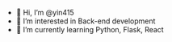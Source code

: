 - 👋 Hi, I’m @yin415
- 👀 I’m interested in Back-end development
- 🌱 I’m currently learning Python, Flask, React

<!---
yin415/yin415 is a ✨ special ✨ repository because its `README.md` (this file) appears on your GitHub profile.
You can click the Preview link to take a look at your changes.
--->
